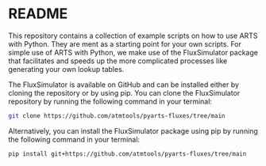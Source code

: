 # README

This repository contains a collection of example scripts on how to use ARTS with Python. They are ment as a starting point for your own scripts. For simple use of ARTS with Python, we make use of the FluxSimulator package that facilitates and speeds up the more complicated processes like generating your own lookup tables. 

The FluxSimulator is available on GitHub and can be installed either by cloning the repository or by using pip. You can clone the FluxSimulator repository by running the following command in your terminal:

```bash
git clone https://github.com/atmtools/pyarts-fluxes/tree/main
``` 
Alternatively, you can install the FluxSimulator package using pip by running the following command in your terminal:
```bash
pip install git+https://github.com/atmtools/pyarts-fluxes/tree/main
```


